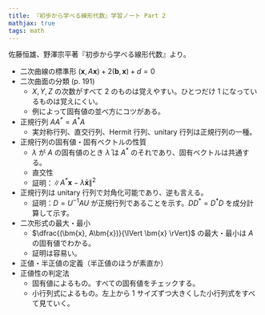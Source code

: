 ```yaml
---
title: 『初歩から学べる線形代数』学習ノート Part 2
mathjax: true
tags: math
---
```


佐藤恒雄、野澤宗平著『初歩から学べる線形代数』より。

* 二次曲線の標準形 $(\bm{x}, A\bm{x}) + 2(\bm{b}, \bm{x}) + d = 0$
* 二次曲面の分類 (p. 191)
  * $X, Y, Z$ の次数がすべて 2 のものは覚えやすい。ひとつだけ 1 になっているものは覚えにくい。
  * 例によって固有値の並べ方にコツがある。
* 正規行列 $AA^\ast = A^\ast A$
  * 実対称行列、直交行列、Hermit 行列、unitary 行列は正規行列の一種。
* 正規行列の固有値・固有ベクトルの性質
  * $\lambda$ が $A$ の固有値のとき $\bar{\lambda}$ は $A^\ast$ のそれであり、固有ベクトルは共通する。
  * 直交性
  * 証明：$\lVert A^\ast \bm{x} - \bar{\lambda}\bm{x} \rVert^2$
* 正規行列は unitary 行列で対角化可能であり、逆も言える。
  * 証明：$D = U^{-1}AU$ が正規行列であることを示す。$DD^\ast = D^\ast D$ を成分計算して示す。
* 二次形式の最大・最小
  * $\dfrac{(\bm{x}, A\bm{x})}{\lVert \bm{x} \rVert}$ の最大・最小は $A$ の固有値でわかる。
  * 証明は容易い。
* 正値・半正値の定義（半正値のほうが素直か）
* 正値性の判定法
  * 固有値によるもの。すべての固有値をチェックする。
  * 小行列式によるもの。左上から 1 サイズずつ大きくした小行列式をすべて見ていく。
